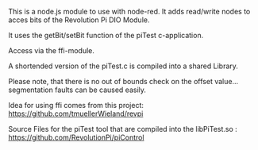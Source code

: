 This is a node.js module to use with node-red.
It adds read/write nodes to acces bits of
the Revolution Pi DIO Module.

It uses the getBit/setBit function of the piTest c-application.

Access via the ffi-module.

A shortended version of the piTest.c is compiled into a shared Library.

Please note, that there is no out of bounds check on the offset value...
segmentation faults can be caused easily.

Idea for using ffi comes from this project:
https://github.com/tmuellerWieland/revpi

Source Files for the piTest tool that are compiled into the libPiTest.so :
https://github.com/RevolutionPi/piControl

